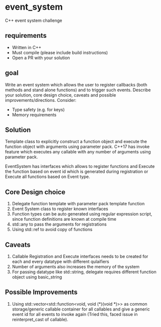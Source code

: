 # event_system
C++ event system challenge

## requirements

- Written in C++
- Must compile (please include build instructions)
- Open a PR with your solution

## goal

Write an event system which allows the user to register callbacks (both methods and stand alone functions) and to trigger such events. Describe your solution, core design choice, caveats and possible improvements/directions.
Consider:
- Type safety (e.g. for keys)
- Memory requirements

## Solution

Template class to explicitly construct a function object and execute the function object with arguments using parameter pack. C++17 has invoke feature which executes any callable with any number of arguments using parameter pack.

EventSystem has interfaces which allows to register functions and Execute the function based on event id which is generated during registration or Execute all functions based on Event type.

## Core Design choice

1. Delegate function template with parameter pack template function
2. Event System class to register known interfaces
3. Function types can be auto generated using regular expression script, since function definitions are known at compile time
4. std::any to pass the arguments for registrations
5. Using std::ref to avoid copy of functions

## Caveats

1. Callable Registration and Execute interfaces needs to be created for each and every datatype with different qulaifiers
2. Number of arguments also increases the memory of the system
3. For passing datatype like std::string, delegate requires different function object using basic_string<char>

## Possible Improvements

1. Using std::vector<std::function<void, void (*)(void *)>> as common storage/generic callable container for all callables and give a generic event id for all events to invoke again (Tried this, faced issue in reinterpret_cast of callable).

